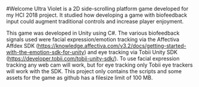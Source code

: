 #Welcome
Ultra Violet is a 2D side-scrolling platform game developed for my HCI 2018 project. It studied how developing a game with biofeedback input could augment traditional controls and increase player enjoyment.

This game was developed in Unity using C#. The various biofeedback signals used were facial expression/emotion tracking via the Affectiva Affdex SDK (https://knowledge.affectiva.com/v3.2/docs/getting-started-with-the-emotion-sdk-for-unity) and eye tracking via Tobii Unity SDK (https://developer.tobii.com/tobii-unity-sdk/). To use facial expression tracking any web cam will work, but for eye tracking only Tobii eye trackers will work with the SDK. This project only contains the scripts and some assets for the game as github has a filesize limit of 100 MB.
